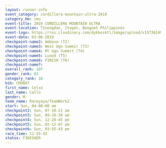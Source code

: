 ```yaml
---
layout: runner-info 
event_category: cordillera-mountain-ultra-2019 
category_km: cmu 
event-title: 2019 CORDILLERA MOUNTAIN ULTRA 
event-location: Tinongdan, Itogon, Benguet Philippines 
event-logo: https://res.cloudinary.com/dykbosktl/image/upload/v1573614960/Logo/Cordillera-Mountain-Ultra-2019-1280_wxhrmh.jpg 
event-date: 03-06-2019 
checkpoint-name2: Ambasa (T2) 
checkpoint-name3: West Ugo Summit (T3) 
checkpoint-name4: Mt Ugo Summit (T4) 
checkpoint-name5: Lusod (T5) 
checkpoint-name6: FINISH (T6) 
checkpoint-name7: 
overall_rank: 107
gender_rank: 82
category_rank: 18
bib: CMU087
first_name: Celso
last_name: Callo
gender: M
team_name: Raceyaya/TeamWorkZ
start: Sun, 04-00-00 am
checkpoint2: Sun, 07-10-21 am
checkpoint3: Sun, 09-28-30 am
checkpoint4: Sun, 12-20-45 pm
checkpoint5: Sun, 02-12-07 pm
checkpoint6: Sun, 03-55-43 pm
race_time: 11-55-43
status: FINISHER
---
```

